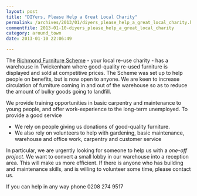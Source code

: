 ```yaml
---
layout: post
title: "DIYers, Please Help a Great Local Charity"
permalink: /archives/2013/01/diyers_please_help_a_great_local_charity.html
commentfile: 2013-01-10-diyers_please_help_a_great_local_charity
category: around_town
date: 2013-01-10 22:06:49

---
```


The [Richmond Furniture Scheme](/directory/charity/200703111434) - your local re-use charity - has a warehouse in Twickenham where good-quality re-used furniture is displayed and sold at competitive prices. The Scheme was set up to help people on benefits, but is now open to anyone. We are keen to increase circulation of furniture coming in and out of the warehouse so as to reduce the amount of bulky goods going to landfill.

We provide training opportunities in basic carpentry and maintenance to young people, and offer work-experience to the long-term unemployed.
To provide a good service

-   We rely on people giving us donations of good-quality furniture.
-   We also rely on volunteers to help with gardening, basic maintenance, warehouse and office work, carpentry and customer service

In particular, we are urgently looking for someone to help us with a *one-off project*. We want to convert a small lobby in our warehouse into a reception area. This will make us more efficient. If there is anyone who has building and maintenance skills, and is willing to volunteer some time, please contact us.

If you can help in any way phone 0208 274 9517
